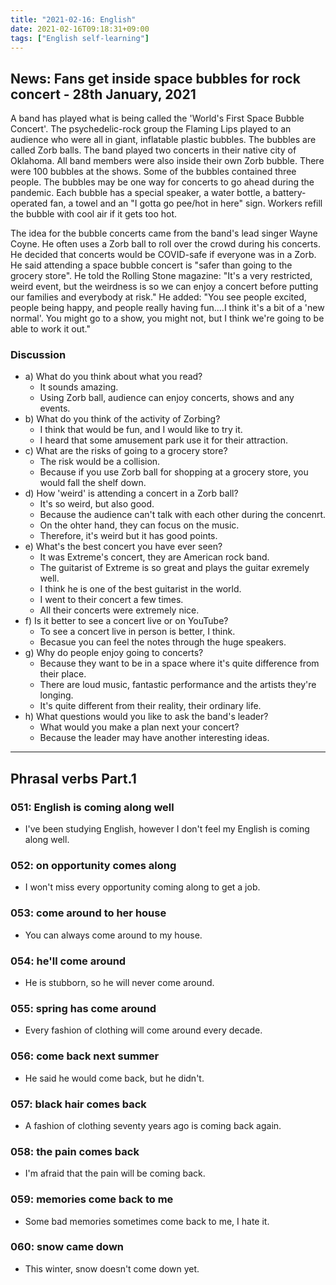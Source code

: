 ```yaml
---
title: "2021-02-16: English"
date: 2021-02-16T09:18:31+09:00
tags: ["English self-learning"]
---
```


## News: Fans get inside space bubbles for rock concert - 28th January, 2021

A band has played what is being called the 'World's First Space Bubble Concert'. The psychedelic-rock group the Flaming Lips played to an audience who were all in giant, inflatable plastic bubbles. The bubbles are called Zorb balls. The band played two concerts in their native city of Oklahoma. All band members were also inside their own Zorb bubble. There were 100 bubbles at the shows. Some of the bubbles contained three people. The bubbles may be one way for concerts to go ahead during the pandemic.  Each bubble has a special speaker, a water bottle, a battery-operated fan, a towel and an "I gotta go pee/hot in here" sign. Workers refill the bubble with cool air if it gets too hot.

The idea for the bubble concerts came from the band's lead singer Wayne Coyne. He often uses a Zorb ball to roll over the crowd during his concerts.  He decided that concerts would be COVID-safe if everyone was in a Zorb. He said attending a space bubble concert is "safer than going to the grocery store". He told the Rolling Stone magazine: "It's a very restricted, weird event, but the weirdness is so we can enjoy a concert before putting our families and everybody at risk." He added: "You see people excited, people being happy, and people really having fun....I think it's a bit of a 'new normal'. You might go to a show, you might not, but I think we're going to be able to work it out."

### Discussion

* a) What do you think about what you read?
    - It sounds amazing.
    - Using Zorb ball, audience can enjoy concerts, shows and any events.
* b) What do you think of the activity of Zorbing?
    - I think that would be fun, and I would like to try it.
    - I heard that some amusement park use it for their attraction.
* c) What are the risks of going to a grocery store?
    - The risk would be a collision.
    - Because if you use Zorb ball for shopping at a grocery store, you would fall the shelf down. 
* d) How 'weird' is attending a concert in a Zorb ball?
    - It's so weird, but also good.
    - Because the audience can't talk with each other during the concenrt.
    - On the ohter hand, they can focus on the music.
    - Therefore, it's weird but it has good points.
* e) What's the best concert you have ever seen?
    - It was Extreme's concert, they are American rock band.
    - The guitarist of Extreme is so great and plays the guitar exremely well.
    - I think he is one of the best guitarist in the world.
    - I went to their concert a few times.
    - All their concerts were extremely nice.
* f) Is it better to see a concert live or on YouTube?
    - To see a concert live in person is better, I think.
    - Becasue you can feel the notes through the huge speakers.
* g) Why do people enjoy going to concerts?
    - Because they want to be in a space where it's quite difference from their place.
    - There are loud music, fantastic performance and the artists they're longing.
    - It's quite different from their reality, their ordinary life.
* h) What questions would you like to ask the band's leader?
    - What would you make a plan next your concert?
    - Because the leader may have another interesting ideas.

- - -

## Phrasal verbs Part.1

### 051: English is **coming along** well

* I've been studying English, however I don't feel my English is coming along well.

### 052: on opportunity **comes along**

* I won't miss every opportunity coming along to get a job.

### 053: **come around** to her house

* You can always come around to my house.

### 054: he'll **come around**

* He is stubborn, so he will never come around.

### 055: spring has **come around**

* Every fashion of clothing will come around every decade.

### 056: **come back** next summer

* He said he would come back, but he didn't.

### 057: black hair **comes back**

* A fashion of clothing seventy years ago is coming back again.

### 058: the pain **comes back**

* I'm afraid that the pain will be coming back.

### 059: memories **come back** to me

* Some bad memories sometimes come back to me, I hate it.

### 060: snow **came down**

* This winter, snow doesn't come down yet.
